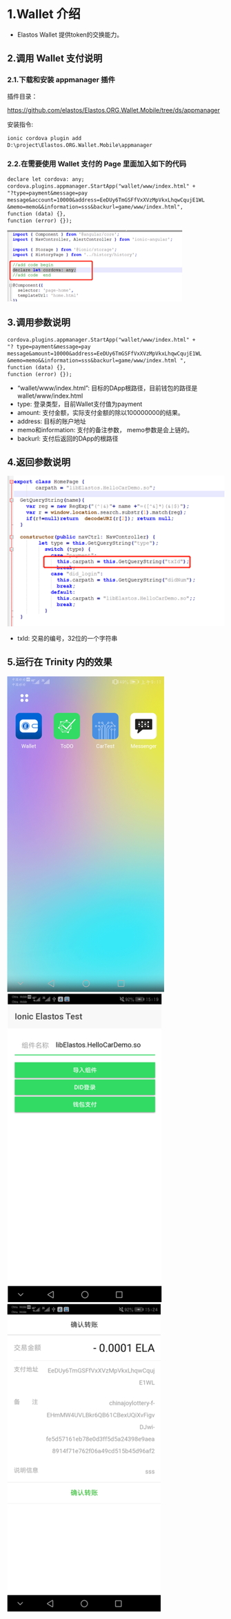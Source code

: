 # 1.Wallet 介绍

* Elastos  Wallet 提供token的交换能力。

## 2.调用 Wallet 支付说明

### 2.1.下载和安装 appmanager 插件

插件目录：

https://github.com/elastos/Elastos.ORG.Wallet.Mobile/tree/ds/appmanager

安装指令:

```
ionic cordova plugin add D:\project\Elastos.ORG.Wallet.Mobile\appmanager
```

### 2.2.在需要使用 Wallet 支付的 Page 里面加入如下的代码

```
declare let cordova: any;
cordova.plugins.appmanager.StartApp("wallet/www/index.html" +
"?type=payment&message=pay message&account=10000&address=EeDUy6TmGSFfVxXVzMpVkxLhqwCqujE1WL
&memo=memo&&information=sss&backurl=game/www/index.html",
function (data) {},
function (error) {});
```

![DApp_DID_1](../../Ignore/images/DApp_DID_1.png)

## 3.调用参数说明

```
cordova.plugins.appmanager.StartApp("wallet/www/index.html" +
"? type=payment&message=pay message&amount=10000&address=EeDUy6TmGSFfVxXVzMpVkxLhqwCqujE1WL
&memo=memo&&information=sss&backurl=game/www/index.html ",
function (data) {},
function (error) {});
```

* “wallet/www/index.html”: 目标的DApp根路径，目前钱包的路径是wallet/www/index.html
* type: 登录类型，目前Wallet支付值为payment
* amount: 支付金额，实际支付金额的除以100000000的结果。
* address: 目标的账户地址
* memo和information: 支付的备注参数， memo参数是会上链的。
* backurl: 支付后返回的DApp的根路径

## 4.返回参数说明

![DApp_Wallet_1](../../Ignore/images/DApp_Wallet_1.png)

* txId:  交易的编号，32位的一个字符串

## 5.运行在 Trinity 内的效果

![DApp_1](../../Ignore/images/DApp_1.png)
![DApp_2](../../Ignore/images/DApp_2.png)
![DApp_Wallet_2](../../Ignore/images/DApp_Wallet_2.png)
